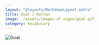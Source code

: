 ```yaml
---
layout: "@layouts/MarkdownLayout.astro"
title: Goat / Mutton
image: ./assets/images-of-signs/goat.gif
category: Vocabulary
---
```


![Goat](@signs/goat.gif)
